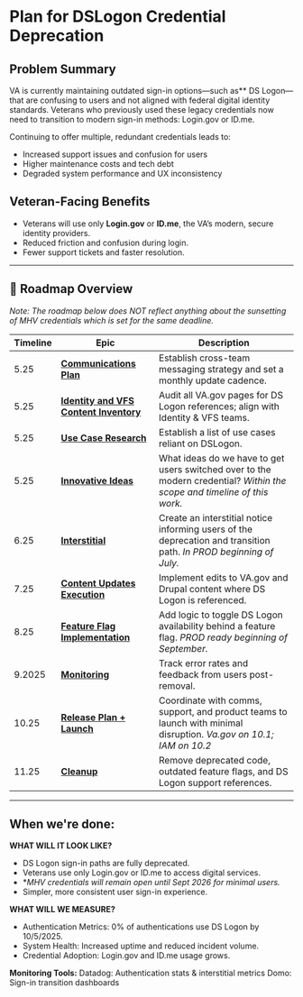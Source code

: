 # Plan for DSLogon Credential Deprecation 

## Problem Summary  
VA is currently maintaining outdated sign-in options—such as** DS Logon—that are confusing to users and not aligned with federal digital identity standards. Veterans who previously used these legacy credentials now need to transition to modern sign-in methods: Login.gov or ID.me.

Continuing to offer multiple, redundant credentials leads to:
- Increased support issues and confusion for users
- Higher maintenance costs and tech debt
- Degraded system performance and UX inconsistency

## Veteran-Facing Benefits
- Veterans will use only **Login.gov** or **ID.me**, the VA’s modern, secure identity providers.
- Reduced friction and confusion during login.
- Fewer support tickets and faster resolution.

---

## 📆 Roadmap Overview
_Note: The roadmap below does NOT reflect anything about the sunsetting of MHV credentials which is set for the same deadline._

| Timeline          | Epic                                | Description                                                                 |
|----------------|-------------------------------------|-----------------------------------------------------------------------------|
| 5.25    | **[Communications Plan](https://github.com/orgs/department-of-veterans-affairs/projects/1646/views/18?visibleFields=%5B%22Title%22%2C%22Parent+issue%22%2C%22Status%22%2C%22Type%22%2C%22Labels%22%2C189270599%5D&filterQuery=parent-issue%3Adepartment-of-veterans-affairs%2Fidentity-documentation%2395)**             | Establish cross-team messaging strategy and set a monthly update cadence.  | [Board](https://github.com/orgs/department-of-veterans-affairs/projects/1646/views/12?visibleFields=%5B%22Title%22%2C%22Status%22%2C184832766%2C%22Labels%22%2C189270599%2C%22Parent+issue%22%5D&groupedBy%5BcolumnId%5D=Parent+issue&filterQuery=milestone%3A%223+2025+Q2+DS+Logon+Credential+Deprecation%22+parent-issue%3Adepartment-of-veterans-affairs%2Fidentity-documentation%2395+&sortedBy%5Bdirection%5D=asc&sortedBy%5BcolumnId%5D=184832766&sortedBy%5Bdirection%5D=asc&sortedBy%5BcolumnId%5D=Parent+issue)
| 5.25    | **[Identity and VFS Content Inventory](https://github.com/orgs/department-of-veterans-affairs/projects/1646/views/18?visibleFields=%5B%22Title%22%2C%22Parent+issue%22%2C%22Status%22%2C%22Type%22%2C%22Labels%22%2C189270599%5D&filterQuery=parent-issue%3Adepartment-of-veterans-affairs%2Fidentity-documentation%23158)** | Audit all VA.gov pages for DS Logon references; align with Identity & VFS teams. |
| 5.25    | **[Use Case Research](https://github.com/orgs/department-of-veterans-affairs/projects/1646/views/12?visibleFields=%5B%22Title%22%2C%22Status%22%2C184832766%2C%22Labels%22%2C189270599%2C%22Parent+issue%22%5D&groupedBy%5BcolumnId%5D=Parent+issue&filterQuery=158milestone%3A%223+2025+Q2+DS+Logon+Credential+Deprecation%22+parent-issue%3Adepartment-of-veterans-affairs%2Fidentity-documentation%23169&sortedBy%5Bdirection%5D=asc&sortedBy%5BcolumnId%5D=184832766&sortedBy%5Bdirection%5D=asc&sortedBy%5BcolumnId%5D=Parent+issue)**             | Establish a list of use cases reliant on DSLogon.  |
| 5.25    | **[Innovative Ideas](https://app.mural.co/t/departmentofveteransaffairs9999/m/departmentofveteransaffairs9999/1747074085344/599fed3488dc77e6a083e1c70f19962e2b3f022c)** | What ideas do we have to get users switched over to the modern credential? _Within the scope and timeline of this work._ |
| 6.25  | **[Interstitial](https://github.com/orgs/department-of-veterans-affairs/projects/1646/views/12?visibleFields=%5B%22Title%22%2C%22Status%22%2C184832766%2C%22Labels%22%2C189270599%2C%22Parent+issue%22%5D&groupedBy%5BcolumnId%5D=Parent+issue&filterQuery=parent-issue%3Adepartment-of-veterans-affairs%2Fidentity-documentation%2398&sortedBy%5Bdirection%5D=asc&sortedBy%5BcolumnId%5D=184832766&sortedBy%5Bdirection%5D=asc&sortedBy%5BcolumnId%5D=Parent+issue)**                    | Create an interstitial notice informing users of the deprecation and transition path. _In PROD beginning of July._
| 7.25     | **[Content Updates Execution](https://github.com/orgs/department-of-veterans-affairs/projects/1646/views/12?visibleFields=%5B%22Title%22%2C%22Status%22%2C184832766%2C%22Labels%22%2C189270599%2C%22Parent+issue%22%5D&groupedBy%5BcolumnId%5D=Parent+issue&filterQuery=parent-issue%3Adepartment-of-veterans-affairs%2Fidentity-documentation%2396&sortedBy%5Bdirection%5D=asc&sortedBy%5BcolumnId%5D=184832766&sortedBy%5Bdirection%5D=asc&sortedBy%5BcolumnId%5D=Parent+issue)**       | Implement edits to VA.gov and Drupal content where DS Logon is referenced.            
| 8.25  | **[Feature Flag Implementation](https://github.com/orgs/department-of-veterans-affairs/projects/1646/views/12?filterQuery=parent-issue%3Adepartment-of-veterans-affairs%2Fidentity-documentation%2397)**      | Add logic to toggle DS Logon availability behind a feature flag. _PROD ready beginning of September._          |
| 9.2025  | **[Monitoring](https://github.com/orgs/department-of-veterans-affairs/projects/1646/views/12?filterQuery=parent-issue%3Adepartment-of-veterans-affairs%2Fidentity-documentation%23161)**                      | Track error rates and feedback from users post-removal.     |
| 10.25      | **[Release Plan + Launch](https://github.com/orgs/department-of-veterans-affairs/projects/1646/views/19?filterQuery=release+plan&pane=issue&itemId=112101894&issue=department-of-veterans-affairs%7Cidentity-documentation%7C332)**           | Coordinate with comms, support, and product teams to launch with minimal disruption. _Va.gov on 10.1; IAM on 10.2_ |
| 11.25  | **[Cleanup](https://github.com/orgs/department-of-veterans-affairs/projects/1646/views/12?filterQuery=parent-issue%3Adepartment-of-veterans-affairs%2Fidentity-documentation%23107)**                         | Remove deprecated code, outdated feature flags, and DS Logon support references. |

---
## When we're done:

**WHAT WILL IT LOOK LIKE?**

- DS Logon sign-in paths are fully deprecated.
- Veterans use only Login.gov or ID.me to access digital services.
- *_MHV credentials will remain open until Sept 2026 for minimal users._
- Simpler, more consistent user sign-in experience.

**WHAT WILL WE MEASURE?**

- Authentication Metrics: 0% of authentications use DS Logon by 10/5/2025.
- System Health: Increased uptime and reduced incident volume.
- Credential Adoption: Login.gov and ID.me usage grows.

**Monitoring Tools:**
Datadog: Authentication stats & interstitial metrics
Domo: Sign-in transition dashboards


